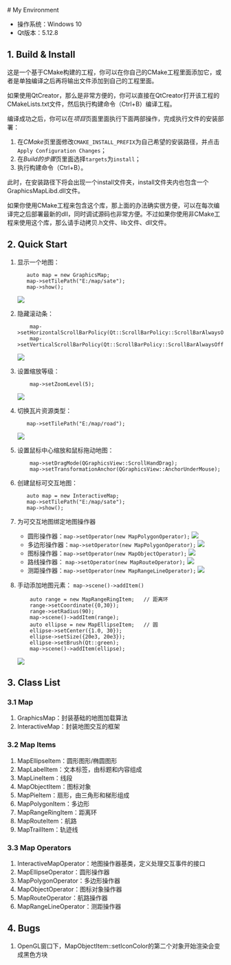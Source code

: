 ﻿﻿# My Environment

- 操作系统：Windows 10
- Qt版本：5.12.8

## 1. Build & Install

这是一个基于CMake构建的工程，你可以在你自己的CMake工程里面添加它，或者是单独编译之后再将输出文件添加到自己的工程里面。

如果使用QtCreator，那么是非常方便的，你可以直接在QtCreator打开该工程的CMakeLists.txt文件，然后执行构建命令（Ctrl+B）编译工程。

编译成功之后，你可以在*项目*页面里面执行下面两部操作，完成执行文件的安装部署：

1. 在*CMake*页里面修改`CMAKE_INSTALL_PREFIX`为自己希望的安装路径，并点击`Apply Configuration Changes`；
2. 在*Build的步骤*页里面选择`targets`为`install`；
3. 执行构建命令（Ctrl+B）。

此时，在安装路径下将会出现一个install文件夹，install文件夹内也包含一个GraphicsMapLibd.dll文件。

如果你使用CMake工程来包含这个库，那上面的办法确实很方便，可以在每次编译完之后部署最新的dll，同时调试源码也非常方便。不过如果你使用非CMake工程来使用这个库，那么请手动拷贝.h文件、lib文件、dll文件。

## 2. Quick Start

1. 显示一个地图：
   ```
      auto map = new GraphicsMap;
      map->setTilePath("E:/map/sate");
      map->show();
   ```
   ![](https://raw.githubusercontent.com/Mud-Player/MudPic/main/02GraphicsMapLib/quick_sate.png)

2. 隐藏滚动条：
   
   ```
       map->setHorizontalScrollBarPolicy(Qt::ScrollBarPolicy::ScrollBarAlwaysOff);
       map->setVerticalScrollBarPolicy(Qt::ScrollBarPolicy::ScrollBarAlwaysOff);
   ```
   ![](https://raw.githubusercontent.com/Mud-Player/MudPic/main/02GraphicsMapLib/quick_hide_scroll.png)

3. 设置缩放等级：

   ```
       map->setZoomLevel(5);
   ```
   ![](https://raw.githubusercontent.com/Mud-Player/MudPic/main/02GraphicsMapLib/quick_zoom.png)

4. 切换瓦片资源类型：

   ```
      map->setTilePath("E:/map/road");
   ```
   ![](https://raw.githubusercontent.com/Mud-Player/MudPic/main/02GraphicsMapLib/quick_road.png)

5. 设置鼠标中心缩放和鼠标拖动地图：

   ```
       map->setDragMode(QGraphicsView::ScrollHandDrag);
       map->setTransformationAnchor(QGraphicsView::AnchorUnderMouse);
   ```

6. 创建鼠标可交互地图：

   ```
      auto map = new InteractiveMap;
      map->setTilePath("E:/map/sate");
      map->show();
   ```

7. 为可交互地图绑定地图操作器

   - 圆形操作器：`map->setOperator(new MapPolygonOperator);`
        ![](https://raw.githubusercontent.com/Mud-Player/MudPic/main/02GraphicsMapLib/quick_ellipse.png)
   - 多边形操作器：`map->setOperator(new MapPolygonOperator);`
        ![](https://raw.githubusercontent.com/Mud-Player/MudPic/main/02GraphicsMapLib/quick_polygon.png)
   - 图标操作器：`map->setOperator(new MapObjectOperator);`
        ![](https://raw.githubusercontent.com/Mud-Player/MudPic/main/02GraphicsMapLib/quick_obj.png)
   - 路线操作器： `map->setOperator(new MapRouteOperator);`
        ![](https://raw.githubusercontent.com/Mud-Player/MudPic/main/02GraphicsMapLib/quick_route.png)
   - 测距操作器：`map->setOperator(new MapRangeLineOperator);`
        ![](https://raw.githubusercontent.com/Mud-Player/MudPic/main/02GraphicsMapLib/quick_range.png)
   
8. 手动添加地图元素： `map->scene()->addItem()`

   ```
       auto range = new MapRangeRingItem;	// 距离环
       range->setCoordinate({0,30});
       range->setRadius(90);
       map->scene()->addItem(range);
       auto ellipse = new MapEllipseItem;	// 圆
       ellipse->setCenter({1.0, 30});
       ellipse->setSize({20e3, 20e3});
       ellipse->setBrush(Qt::green);
       map->scene()->addItem(ellipse);
   ```

   ![](https://raw.githubusercontent.com/Mud-Player/MudPic/main/02GraphicsMapLib/quick_custom.png)

## 3. Class List

### 3.1 Map

1. GraphicsMap：封装基础的地图加载算法
2. InteractiveMap：封装地图交互的框架

### 3.2 Map Items

1. MapEllipseItem：圆形图形/椭圆图形
2. MapLabelItem：文本标签，由标题和内容组成
3. MapLineItem：线段
4. MapObjectItem：图标对象
5.  MapPieItem：扇形，由三角形和梯形组成
6. MapPolygonItem：多边形
7. MapRangeRingItem：距离环
8. MapRouteItem：航路
9. MapTrailItem：轨迹线

### 3.3 Map Operators

1. InteractiveMapOperator：地图操作器基类，定义处理交互事件的接口
2. MapEllipseOperator：圆形操作器
3. MapPolygonOperator：多边形操作器
4. MapObjectOperator：图标对象操作器
5. MapRouteOperator：航路操作器
6. MapRangeLineOperator：测距操作器

## 4. Bugs

1. OpenGL窗口下，MapObjectItem::setIconColor的第二个对象开始渲染会变成黑色方块

